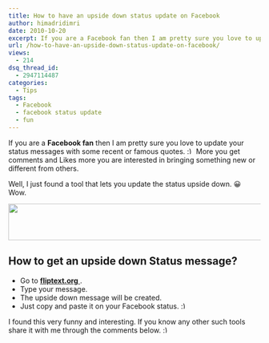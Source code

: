 ```yaml
---
title: How to have an upside down status update on Facebook
author: himadridimri
date: 2010-10-20
excerpt: If you are a Facebook fan then I am pretty sure you love to update your status messages with some recent or famous quotes. :) More you get comments and Likes more you are interested in bringing something new or different than others.
url: /how-to-have-an-upside-down-status-update-on-facebook/
views:
  - 214
dsq_thread_id:
  - 2947114487
categories:
  - Tips
tags:
  - Facebook
  - facebook status update
  - fun
---
```

If you are a **Facebook fan** then I am pretty sure you love to update your status messages with some recent or famous quotes. <img src="http://devilsworkshop.org/wp-includes/images/smilies/simple-smile.png" alt=":)" class="wp-smiley" style="height: 1em; max-height: 1em;" /> More you get comments and Likes more you are interested in bringing something new or different from others.

Well, I just found a tool that lets you update the status upside down. 😀 Wow.

<a href="http://fbknol.com/how-to-have-an-upside-down-status-update-on-facebook/screenshot_055/" onclick="_gaq.push(['_trackEvent', 'outbound-article', 'http://fbknol.com/how-to-have-an-upside-down-status-update-on-facebook/screenshot_055/', '']);" rel="attachment wp-att-3293"><img class="alignnone size-full  wp-image-54232" src="http://cdn.devilsworkshop.org/files/2010/10/screenshot_055.png" alt="" width="515" height="73" /></a>

## How to get an upside down Status message?

  * Go to <a href="http://www.fliptext.org/" onclick="_gaq.push(['_trackEvent', 'outbound-article', 'http://www.fliptext.org/', 'fliptext.org ']);" ><strong>fliptext.org</strong> </a>.
  * Type your message.
  * The upside down message will be created.
  * Just copy and paste it on your Facebook status. <img src="http://devilsworkshop.org/wp-includes/images/smilies/simple-smile.png" alt=":)" class="wp-smiley" style="height: 1em; max-height: 1em;" />

I found this very funny and interesting. If you know any other such tools share it with me through the comments below. <img src="http://devilsworkshop.org/wp-includes/images/smilies/simple-smile.png" alt=":)" class="wp-smiley" style="height: 1em; max-height: 1em;" />
